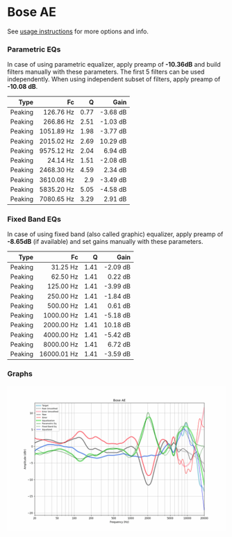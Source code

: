 # Bose AE
See [usage instructions](https://github.com/jaakkopasanen/AutoEq#usage) for more options and info.

### Parametric EQs
In case of using parametric equalizer, apply preamp of **-10.36dB** and build filters manually
with these parameters. The first 5 filters can be used independently.
When using independent subset of filters, apply preamp of **-10.08 dB**.

| Type    | Fc         |    Q | Gain     |
|--------:|-----------:|-----:|---------:|
| Peaking | 126.76 Hz  | 0.77 | -3.68 dB |
| Peaking | 266.86 Hz  | 2.51 | -1.03 dB |
| Peaking | 1051.89 Hz | 1.98 | -3.77 dB |
| Peaking | 2015.02 Hz | 2.69 | 10.29 dB |
| Peaking | 9575.12 Hz | 2.04 | 6.94 dB  |
| Peaking | 24.14 Hz   | 1.51 | -2.08 dB |
| Peaking | 2468.30 Hz | 4.59 | 2.34 dB  |
| Peaking | 3610.08 Hz | 2.9  | -3.49 dB |
| Peaking | 5835.20 Hz | 5.05 | -4.58 dB |
| Peaking | 7080.65 Hz | 3.29 | 2.91 dB  |

### Fixed Band EQs
In case of using fixed band (also called graphic) equalizer, apply preamp of **-8.65dB**
(if available) and set gains manually with these parameters.

| Type    | Fc          |    Q | Gain     |
|--------:|------------:|-----:|---------:|
| Peaking | 31.25 Hz    | 1.41 | -2.09 dB |
| Peaking | 62.50 Hz    | 1.41 | 0.22 dB  |
| Peaking | 125.00 Hz   | 1.41 | -3.99 dB |
| Peaking | 250.00 Hz   | 1.41 | -1.84 dB |
| Peaking | 500.00 Hz   | 1.41 | 0.61 dB  |
| Peaking | 1000.00 Hz  | 1.41 | -5.18 dB |
| Peaking | 2000.00 Hz  | 1.41 | 10.18 dB |
| Peaking | 4000.00 Hz  | 1.41 | -5.42 dB |
| Peaking | 8000.00 Hz  | 1.41 | 6.72 dB  |
| Peaking | 16000.01 Hz | 1.41 | -3.59 dB |

### Graphs
![](./Bose%20AE.png)